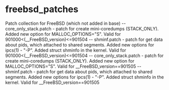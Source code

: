 freebsd_patches
===============

Patch collection for FreeBSD (which not added in base)
-- core_only_stack.patch - patch for create mini-coredumps (STACK_ONLY). Added new option for MALLOC_OPTIONS="S". Valid for 901000<(__FreeBSD_version)<=901504 
-- shminf.patch - patch for get data about pids, which attached to shared segments. Added new options for ipcs(1) - "-P". Added struct shminfo in the kernel. Valid for 901000<(__FreeBSD_version)<=901504
-- core_only_stack.patch - patch for create mini-coredumps (STACK_ONLY). Added new option for MALLOC_OPTIONS="S". Valid for __FreeBSD_version==901505
-- shminf.patch - patch for get data about pids, which attached to shared segments. Added new options for ipcs(1) - "-P". Added struct shminfo in the kernel. Valid for __FreeBSD_version==901505


